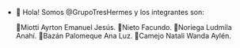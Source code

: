 - 👋 Hola! Somos @GrupoTresHermes y los integrantes son:

    🎈Miotti Ayrton Emanuel Jesús.
    🎈Nieto Facundo.
    🎈Noriega Ludmila Anahí.
    🎈Bazán Palomeque Ana Luz.
    🎈Camejo Natali Wanda Aylén.

<!---
GrupoTresHermes/GrupoTresHermes is a ✨ special ✨ repository because its `README.md` (this file) appears on your GitHub profile.
You can click the Preview link to take a look at your changes.
--->
